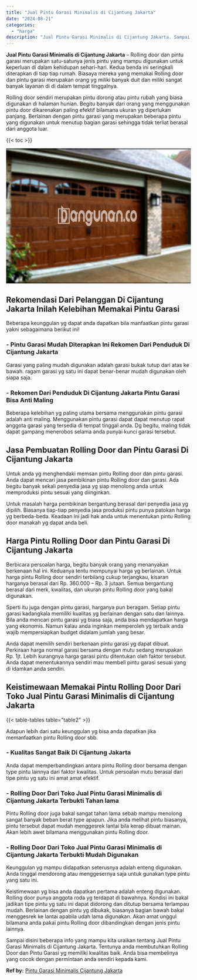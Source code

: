 ```yaml
---
title: "Jual Pintu Garasi Minimalis di Cijantung Jakarta"
date: "2024-08-21"
categories: 
  - "harga"
description: "Jual Pintu Garasi Minimalis di Cijantung Jakarta. Sampai disini beberapa info yang mampu kita uraikan tentang Jual Pintu Garasi Minimalis di Cijantung Jakart..."
---
```


**Jual Pintu Garasi Minimalis di Cijantung Jakarta** – Rolling door dan pintu garasi merupakan satu-satunya jenis pintu yang mampu digunakan untuk keperluan di dalam kehidupan sehari-hari. Kedua benda ini seringkali diterapkan di tiap tiap rumah. Biasaya mereka yang memakai Rolling door dan pintu garasi merupakan orang yg miliki banyak duit dan miliki sangat banyak layanan di di dalam tempat tinggalnya.

Rolling door sendiri merupakan pintu dorong atau pintu rubah yang biasa digunakan di halaman hunian. Begitu banyak dari orang yang menggunakan pintu door dikarenakan paling efektif bilamana ukuran yg diperlukan panjang. Berlainan dengan pintu garasi yang merupakan beberapa pintu yang digunakan untuk menutup bagian garasi sehingga tidak terliat berasal dari anggota luar.

{{< toc >}}

![Jual Pintu Garasi Minimalis di Cijantung Jakarta](/images/pintu-garasi-71.png)

## Rekomendasi Dari Pelanggan Di Cijantung Jakarta Inilah Kelebihan Memakai Pintu Garasi

Beberapa keunggulan yg dapat anda dapatkan bila manfaatkan pintu garasi yakni sebagaimana berikut ini!

### \- Pintu Garasi Mudah Diterapkan Ini Rekomen Dari Penduduk Di Cijantung Jakarta

Garasi yang paling mudah digunakan adalah garasi bukak tutup dari atas ke bawah. ragam garasi yg satu ini dapat benar-benar mudah digunakan oleh siapa saja.

### \- Rekomen Dari Penduduk Di Cijantung Jakarta Pintu Garasi Bisa Anti Maling

Beberapa kelebihan yg paling utama bersama menggunakan pintu garasi adalah anti maling. Menggunakan pintu garasi dapat dapat menutup rapat anggota garasi yang tersedia di tempat tinggal anda. Dg begitu, maling tidak dapat gampang menerobos selama anda punyai kunci garasi tersebut.

## Jasa Pembuatan Rolling Door dan Pintu Garasi Di Cijantung Jakarta

Untuk anda yg menghendaki memsan pintu Rolling door dan pintu garasi. Anda dapat mencari jasa pembikinan pintu Rolling door dan garasi. Ada begitu banyak sekali penyedia jasa yg siap menolong anda untuk memproduksi pintu sesuai yang diinginkan.

Untuk masalah harga pembikinan bergantung berasal dari penyedia jasa yg dipilih. Biasanya tiap-tiap penyedia jasa produksi pintu punya patokan harga yg berbeda-beda. Keadaan ini jadi hak anda untuk menentukan pintu Rolling door manakah yg dapat anda beli.

## Harga Pintu Rolling Door dan Pintu Garasi Di Cijantung Jakarta

Berbicara persoalan harga, begitu banyak orang yang menanyakan berkenaan hal ini. Keduanya tentu mempunyai harga yg berlainan. Untuk harga pintu Rolling door sendiri terbilang cukup terjangkau, kisaran harganya berasal dari Rp. 360.000 – Rp. 3 jutaan. Semua bergantung berasal dari merk, kwalitas, dan ukuran pintu Rolling door yang bakal digunakan.

Sperti itu juga dengan pintu garasi, harganya pun beragam. Setiap pintu garasi kadangkala memiliki kualitas yg berlainan dengan satu dan lainnya. Bila anda mencari pintu garasi yg biasa saja, anda bisa mendapatkan harga yang ekonomis. Namun kalau anda inginkan memperoleh yg terbaik anda wajib mempersiapkan budget didalam jumlah yang besar.

Anda dapat memilih sendiri berkenaan pintu garasi yg dapat dibuat. Perkiraan harga normal garasi bersama dengan mutu sedang merupakan Rp. 1jt. Lebih kurangnya harga garasi pintu ditentukan oleh faktor tersebut. Anda dapat menentukannya sendiri mau membeli pintu garasi sesuai yang di idamkan anda sendiri.

## Keistimewaan Memakai Pintu Rolling Door Dari Toko Jual Pintu Garasi Minimalis di Cijantung Jakarta

{{< table-tables table="table2" >}}

Adapun lebih dari satu keunggulan yg bisa anda dapatkan jika memanfaatkan pintu Rolling door sbb.

### \- Kualitas Sangat Baik Di Cijantung Jakarta

Anda dapat memperbandingkan antara pintu Rolling door bersama dengan type pintu lainnya dari faktor kwalitas. Untuk persoalan mutu berasal dari tipe pintu yg satu ini amat amat efektif.

### \- Rolling Door Dari Toko Jual Pintu Garasi Minimalis di Cijantung Jakarta Terbukti Tahan lama

Pintu Rolling door juga bakal sangat tahan lama sebab mampu menolong sangat banyak beban berat type apapun. Jika anda melihat pintu biasanya, pintu tersebut dapat mudah menggesrek lantai bila kerap dibuat mainan. Akan lebih awet bilamana menggunakan pintu Rolling door.

### \- Rolling Door Dari Toko Jual Pintu Garasi Minimalis di Cijantung Jakarta Terbukti Mudah Digunakan

Keunggulan yg mampu didapatkan seterusnya adalah enteng digunakan. Anda tinggal mendorong atau menggesernya saja untuk gunakan type pintu yang satu ini.

Keistimewaan yg bisa anda dapatkan pertama adalah enteng digunakan. Rolling door punya anggota roda yg terdapat di bawahnya. Kondisi ini bakal jadikan tipe pintu yg satu ini dapat didorong dan ditutup bersama terlampau mudah. Berlainan dengan pintu yg dibukak, biasanya bagian bawah bakal menggesrek ke lantai apabila udah lama digunakan. Akan amat unggul bilamana anda pakai pintu Rolling door dibandingkan dengan jenis pintu lainnya.

Sampai disini beberapa info yang mampu kita uraikan tentang Jual Pintu Garasi Minimalis di Cijantung Jakarta. Tentunya anda membutuhkan Rolling Door dan Pintu Garasi yg memiliki kwalitas baik. Anda bisa membelinya yang cocok dengan permintaan anda sendiri kepada kami.

**Ref by:** [Pintu Garasi Minimalis Cijantung Jakarta](https://id.wikipedia.org/wiki/Pintu)
